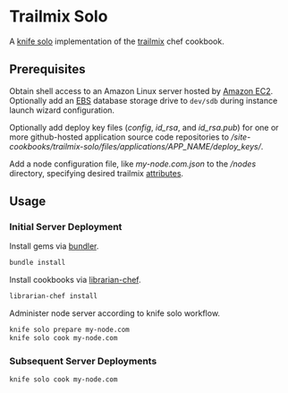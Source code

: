 # Trailmix Solo

A [knife solo](http://matschaffer.github.io/knife-solo/) implementation of the [trailmix](https://github.com/s2t2/trailmix) chef cookbook.

## Prerequisites

Obtain shell access to an Amazon Linux server hosted by [Amazon EC2](http://aws.amazon.com/ec2/). Optionally add an [EBS](http://aws.amazon.com/ebs/) database storage drive to `dev/sdb` during instance launch wizard configuration.

Optionally add deploy key files (*config*, *id_rsa*, and *id_rsa.pub*) for one or more github-hosted application source code repositories to */site-cookbooks/trailmix-solo/files/applications/APP_NAME/deploy_keys/*.

Add a node configuration file, like *my-node.com.json* to the */nodes* directory, specifying desired trailmix [attributes](https://github.com/s2t2/trailmix#attributes).

## Usage

### Initial Server Deployment

Install gems via [bundler](http://bundler.io/).

```` sh
bundle install
````

Install cookbooks via [librarian-chef](https://github.com/applicationsonline/librarian-chef).

```` sh
librarian-chef install
````

Administer node server according to knife solo workflow.

```` sh
knife solo prepare my-node.com
knife solo cook my-node.com
````

### Subsequent Server Deployments

```` sh
knife solo cook my-node.com
````

